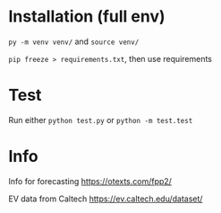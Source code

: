 # Installation (full env)

`py -m venv venv/` and `source venv/`

`pip freeze > requirements.txt`, then use requirements


# Test

Run either `python test.py` or `python -m test.test`

# Info

Info for forecasting https://otexts.com/fpp2/

EV data from Caltech https://ev.caltech.edu/dataset/